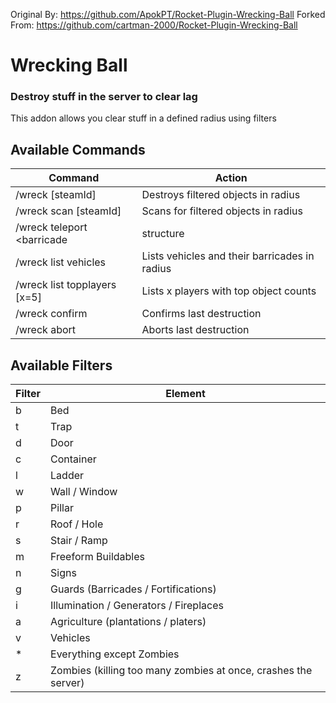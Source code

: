Original By: https://github.com/ApokPT/Rocket-Plugin-Wrecking-Ball
Forked From: https://github.com/cartman-2000/Rocket-Plugin-Wrecking-Ball

# Wrecking Ball
### Destroy stuff in the server to clear lag
This addon allows you clear stuff in a defined radius using filters


## Available Commands
Command | Action
------- | -------
/wreck [steamId] <filter> <radius>				| Destroys filtered objects in radius
/wreck scan [steamId] <filter> <radius>			| Scans for filtered objects in radius
/wreck teleport <barricade|structure|vehicle>	| Teleports to random filtered object
/wreck list vehicles <radius>					| Lists vehicles and their barricades in radius
/wreck list topplayers [x=5]					| Lists x players with top object counts
/wreck confirm									| Confirms last destruction
/wreck abort									| Aborts last destruction


## Available Filters
Filter | Element
------- | -------
b				| Bed
t				| Trap
d				| Door
c				| Container
l				| Ladder
w				| Wall / Window
p				| Pillar
r				| Roof / Hole
s				| Stair / Ramp
m				| Freeform Buildables
n				| Signs
g				| Guards (Barricades / Fortifications)
i				| Illumination / Generators / Fireplaces
a				| Agriculture (plantations / platers)
v				| Vehicles
\*				| Everything except Zombies
z				| Zombies (killing too many zombies at once, crashes the server)
